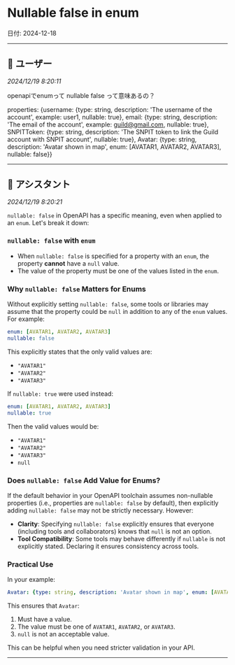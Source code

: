 # Nullable false in enum

日付: 2024-12-18

---

## 👤 ユーザー
*2024/12/19 8:20:11*

openapiでenumって nullable false って意味あるの？

properties: {username: {type: string, description: 'The username of the account', example: user1, nullable: true}, email: {type: string, description: 'The email of the account', example: guild@gmail.com, nullable: true}, SNPITToken: {type: string, description: 'The SNPIT token to link the Guild account with SNPIT account', nullable: true}, Avatar: {type: string, description: 'Avatar shown in map', enum: \[AVATAR1, AVATAR2, AVATAR3\], nullable: false}}

---

## 🤖 アシスタント
*2024/12/19 8:20:21*

`nullable: false` in OpenAPI has a specific meaning, even when applied to an `enum`. Let's break it down:

### `nullable: false` with `enum`
- When `nullable: false` is specified for a property with an `enum`, the property **cannot** have a `null` value. 
- The value of the property must be one of the values listed in the `enum`.

### Why `nullable: false` Matters for Enums
Without explicitly setting `nullable: false`, some tools or libraries may assume that the property could be `null` in addition to any of the `enum` values. For example:
```yaml
enum: [AVATAR1, AVATAR2, AVATAR3]
nullable: false
```
This explicitly states that the only valid values are:
- `"AVATAR1"`
- `"AVATAR2"`
- `"AVATAR3"`

If `nullable: true` were used instead:
```yaml
enum: [AVATAR1, AVATAR2, AVATAR3]
nullable: true
```
Then the valid values would be:
- `"AVATAR1"`
- `"AVATAR2"`
- `"AVATAR3"`
- `null`

### Does `nullable: false` Add Value for Enums?
If the default behavior in your OpenAPI toolchain assumes non-nullable properties (i.e., properties are `nullable: false` by default), then explicitly adding `nullable: false` may not be strictly necessary. However:
- **Clarity**: Specifying `nullable: false` explicitly ensures that everyone (including tools and collaborators) knows that `null` is not an option.
- **Tool Compatibility**: Some tools may behave differently if `nullable` is not explicitly stated. Declaring it ensures consistency across tools.

### Practical Use
In your example:
```yaml
Avatar: {type: string, description: 'Avatar shown in map', enum: [AVATAR1, AVATAR2, AVATAR3], nullable: false}
```
This ensures that `Avatar`:
1. Must have a value.
2. The value must be one of `AVATAR1`, `AVATAR2`, or `AVATAR3`.
3. `null` is not an acceptable value.

This can be helpful when you need stricter validation in your API.

---

